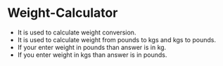 # Weight-Calculator

- It is used to calculate weight conversion.
- It is used to calculate weight from pounds to kgs and kgs to pounds.
- If your enter weight in pounds than answer is in kg.
- If you enter weight in kgs than answer is in pounds.
